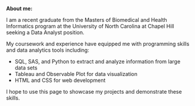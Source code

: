 **About me:**

I am a recent graduate from the Masters of Biomedical and Health Informatics program at the University of North Carolina at Chapel Hill seeking a Data Analyst position.

My coursework and experience have equipped me with programming skills and data analytics tools including:
  * SQL, SAS, and Python to extract and analyze information from large data sets
  * Tableau and Observable Plot for data visualization
  * HTML and CSS for web development

I hope to use this page to showcase my projects and demonstrate these skills.
